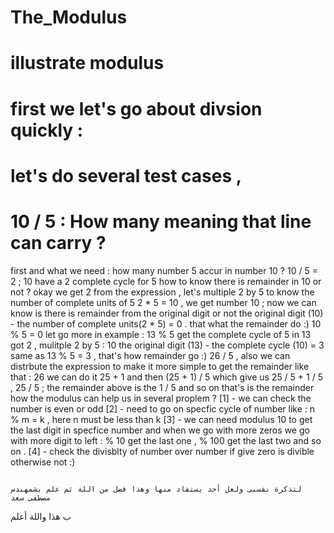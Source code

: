 # The_Modulus
# illustrate modulus  
# first we let's go about divsion quickly : 
# let's do several test cases , 
# 10 / 5 : How many meaning that line can carry ? 
first and what we need  : how many number 5 accur in number 10 ? 
10 / 5 = 2 ; 10 have a 2 complete cycle for 5 
how to know there is remainder in 10 or not ? 
okay we get 2 from the expression , let's multiple 2 by 5 to know the number of complete units of 5 
2 * 5 = 10 , we get number 10 ;
now we can know is there is remainder from the original digit or not 
the original digit (10) - the number of complete units(2 * 5) = 0 . 
that what the remainder do :) 
10 % 5 = 0 
let go more in example : 
13 % 5 
get the complete cycle of 5 in 13 
got 2 , mulitple 2 by 5 : 10
the original digit (13) - the complete cycle (10) = 3 
same as 13 % 5 = 3 ,
that's how remainder go :)
26 / 5 , also we can distrbute the expression to make it more simple to get the remainder like that : 26 we can do it 25 + 1 
and then (25 + 1) / 5 which give us 25 / 5 + 1 / 5 , 25 / 5 ; 
the remainder above is the 1 / 5 and so on that's is the remainder 
how the modulus can help us in several proplem ? 
[1] - we can check the number is even or odd 
[2] - need to go on specfic cycle of number like : n % m = k , here n must be less than  k 
[3] - we can need modulus 10 to get the last digit in specfice number and when we go with more zeros we go with more digit to left : % 10 get the last one , % 100 get the last two and so on .
[4] - check the divisblty of number over number if give zero is divible otherwise not :)          

                                                                                      لتذكرة نفسىى ولعل أحد يستفاد منها وهذا فضل من اللة ثم علم بشمهندس مصطفى سعد 
ب
                                                                                                                  هذا واللة أعلم               

